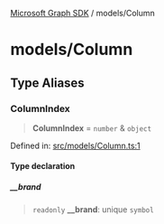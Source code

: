 [Microsoft Graph SDK](../README.md) / models/Column

# models/Column

## Type Aliases

### ColumnIndex

> **ColumnIndex** = `number` & `object`

Defined in: [src/models/Column.ts:1](https://github.com/Future-Secure-AI/sharepoint-workbook/blob/main/src/models/Column.ts#L1)

#### Type declaration

##### \_\_brand

> `readonly` **\_\_brand**: unique `symbol`
